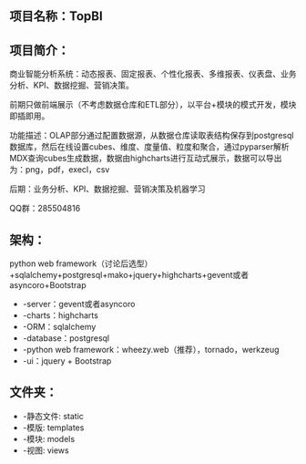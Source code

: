 项目名称：TopBI
----------------

项目简介：
---------
商业智能分析系统：动态报表、固定报表、个性化报表、多维报表、仪表盘、业务分析、KPI、数据挖掘、营销决策。

前期只做前端展示（不考虑数据仓库和ETL部分），以平台+模块的模式开发，模块即插即用。

功能描述：OLAP部分通过配置数据源，从数据仓库读取表结构保存到postgresql数据库，然后在线设置cubes、维度、度量值、粒度和聚合，通过pyparser解析MDX查询cubes生成数据，数据由highcharts进行互动式展示，数据可以导出为：png，pdf，execl，csv

后期：业务分析、KPI、数据挖掘、营销决策及机器学习

QQ群：285504816

架构：
------
python web framework（讨论后选型）+sqlalchemy+postgresql+mako+jquery+highcharts+gevent或者asyncoro+Bootstrap

 * -server：gevent或者asyncoro
 * -charts：highcharts
 * -ORM：sqlalchemy
 * -database：postgresql
 * -python web framework：wheezy.web（推荐），tornado，werkzeug
 * -ui：jquery + Bootstrap


文件夹：
---------
 * -静态文件: static
 * -模版: templates
 * -模块: models
 * -视图: views


  
       
